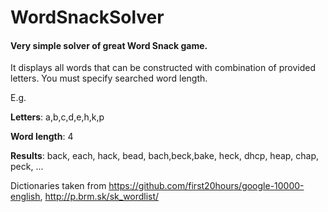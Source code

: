 # WordSnackSolver
#### Very simple solver of great Word Snack game.


It displays all words that can be constructed with combination of provided letters. You must specify searched word length.


E.g.

**Letters**: a,b,c,d,e,h,k,p

**Word length**: 4

**Results**: back, each, hack, bead, bach,beck,bake, heck, dhcp, heap, chap, peck, ...

Dictionaries taken from https://github.com/first20hours/google-10000-english, http://p.brm.sk/sk_wordlist/

